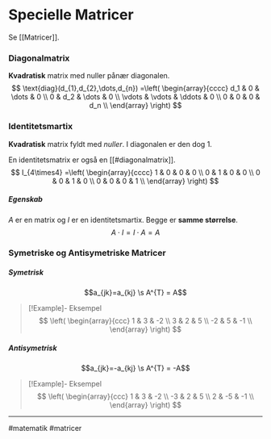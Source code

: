 # Specielle Matricer
Se [[Matricer]].

### Diagonalmatrix
**Kvadratisk** matrix med nuller pånær diagonalen.
$$
\text{diag}(d_{1},d_{2},\dots,d_{n}) =\left(
\begin{array}{cccc}
 d_1 & 0 & \dots & 0 \\
 0 & d_2 & \dots & 0 \\
 \vdots & \vdots & \ddots & 0 \\
 0 & 0 & 0 & d_n \\
\end{array}
\right)
$$


### Identitetsmartix
**Kvadratisk** matrix fyldt med *nuller*. I diagonalen er den dog $1$. 

En identitetsmatrix er også en [[#diagonalmatrix]].
$$
I_{4\times4} =\left(
\begin{array}{cccc}
 1 & 0 & 0 & 0 \\
 0 & 1 & 0 & 0 \\
 0 & 0 & 1 & 0 \\
 0 & 0 & 0 & 1 \\
\end{array}
\right)
$$

##### Egenskab
$A$ er en matrix og $I$ er en identitetsmartix. Begge er **samme størrelse**.
$$A \cdot I = I \cdot  A = A$$

### Symetriske og Antisymetriske Matricer

##### Symetrisk

$$a_{jk}=a_{kj} \s A^{T} = A$$

>[!Example]- Eksempel
>$$
>\left(
>\begin{array}{ccc}
> 1 & 3 & -2 \\
> 3 & 2 & 5 \\
> -2 & 5 & -1 \\
>\end{array}
>\right)
>$$


##### Antisymetrisk

$$a_{jk}=-a_{kj} \s A^{T} = -A$$

>[!Example]- Eksempel
>$$
>\left(
>\begin{array}{ccc}
> 1 & 3 & -2 \\
> -3 & 2 & 5 \\
> 2 & -5 & -1 \\
>\end{array}
>\right)
>$$

---
#matematik #matricer 
